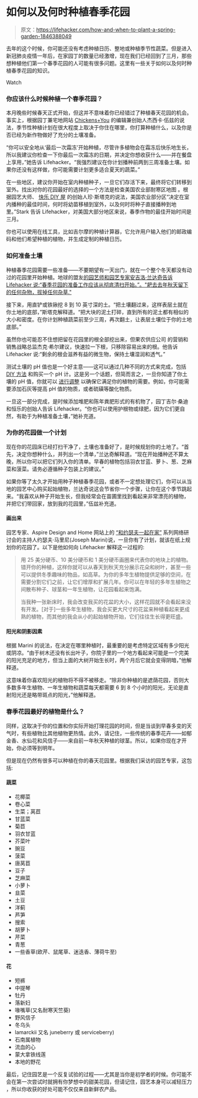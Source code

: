 # 如何以及何时种植春季花园

> 原文：<https://lifehacker.com/how-and-when-to-plant-a-spring-garden-1846388049>

去年的这个时候，你可能还没有考虑种植日历、整地或种植季节性蔬菜。但是进入新冠肺炎疫情一年后，在家园丁的数量已经激增，现在我们已经回到了三月，那些想种植他们第一个春季花园的人可能有很多问题。这里有一些关于如何以及何时种植春季花园的知识。

Watch

### 你应该什么时候种植一个春季花园？

本月晚些时候春天正式开始，但这并不意味着你已经错过了种植春天花园的机会。事实上，根据园丁兼宅地网站 [Chickens+You](http://www.chickensandyou.com) 的编辑兼创始人杰西卡·伍兹的说法，季节性种植计划在很大程度上取决于你住在哪里，你打算种植什么，以及你是否已经为新作物做好了充分的土壤准备。

“你可以安全地从‘最后一次霜冻’开始种植，尽管许多植物会在霜冻后快乐地生长，所以我建议你检查一下你最后一次霜冻的日期，并决定你想收获什么——并在餐盘上享用，”她告诉 Lifehacker。“我强烈建议在你计划播种前两到三周准备土壤。如果你还没有这样做，你可能需要计划更多适合夏天的蔬菜。”

在一些地区，建议你开始在室内种植种子，一旦它们存活下来，最终将它们转移到室外。找出对你的花园最好的选择的一个方法是检查美国农业部耐寒区地图 。根据园艺大师、 [快乐 DIY 屋](https://urldefense.proofpoint.com/v2/url?u=https-3A__happydiyhome.com_&d=DwMFaQ&c=aqMfXOEvEJQh2iQMCb7Wy8l0sPnURkcqADc2guUW8IM&r=qeW5mNKohu8xmIlEmLA3CjUmi2zeb4xByN7GQn0JW5E&m=8qdctPWrX_K1mc_BB7yjSa040a_5YhlcTNmcry7du5w&s=rjtfIveLTUNz066Z4diKtVlrSfG1neihTgX3ykvvUKY&e=) 的创始人珍·斯塔克的说法，美国农业部分区“决定在室内播种的最佳时间，何时将幼苗移植到室外，以及何时将种子直接播种到地里。”Stark 告诉 Lifehacker，对美国大部分地区来说，春季作物的最佳开始时间是三月。

你也可以使用在线工具，比如吉尔摩的种植计算器，它允许用户输入他们的邮政编码和他们希望种植的植物，并生成定制的种植日历。

### 如何准备土壤

种植春季花园需要一些准备——不要期望有一天出门，就在一个整个冬天都没有动过的花园里开始种植。地球的盟友[的园艺师和园艺专家安吉洛·兰达奇告诉 Lifehacker 说:“春季花园的准备工作应该从彻底清扫开始。”。"耙去去年秋天留下的任何杂物，拔掉任何杂草."](http://www.earthsally.com/)

接下来，用直铲或铁锹挖 8 到 10 英寸深的土。“把土壤翻过来，这样表层土就在你土地的底部，”斯塔克解释道。“把大块的泥土打碎，直到所有的泥土都有相似的大小和密度。在你计划种植蔬菜前至少三周，再次翻土，让表层土壤位于你的土地底部。”

虽然你也可能忍不住想把留在花园里的根全部挖出来，但果农供应公司 的营销和销售战略总监杰克·希尔建议，快速拉一下根，只移除容易出来的根。他告诉 Lifehacker 说:“剩余的根会滋养有益的微生物，保持土壤湿润和透气。”

测试土壤的 pH 值也是一个好主意——这可以通过几种不同的方式来完成，包括 [DIY 方法](https://www.almanac.com/content/3-simple-diy-soil-tests) 和购买一个 pH 计。这是另一个话题，但简而言之，一旦你知道了你土壤的 pH 值，你就可以 [进行调整](https://hgic.clemson.edu/factsheet/changing-the-ph-of-your-soil/) 以确保它满足你的植物的需要。例如，你可能需要添加石灰等提高 pH 值的物质，或者硫磺等酸化物质。

一旦这一部分完成，是时候添加堆肥和陈年粪肥形式的有机物了，园丁吉尔·桑迪和恒乐的创始人告诉 Lifehacker。“你也可以使用护根物或绿肥，因为它们更自然，有助于为种植准备土壤，”她补充道。

### 为你的花园做一个计划

现在你的花园床已经打扫干净了，土壤也准备好了，是时候规划你的土地了。“首先，决定你想种什么，并列出一个清单，”兰达奇解释道。“现在开始播种还不算太晚，所以你可以把它们列入你的清单。早春的植物包括羽衣甘蓝、萝卜、葱、芝麻菜和菠菜。请务必遵循种子包装上的建议。”

如果你等了太久才开始用种子种植春季花园，或者不一定想处理它们，你可以从当地的园艺中心购买起始植物，兰达奇说这会节省你一个步骤，让你在这个季节跳起来。“我喜欢从种子开始生长，但我经常会在苗圃里找到看起来非常漂亮的植物，并把它们带回家，放到我的花园里，”伍兹补充道。

#### 画出来

园艺专家、Aspire Design and Home 网站上的 [“和约瑟夫一起在家”](https://www.youtube.com/playlist?list=PLPacx25crAl0Np9Efn4jxUzWEZyaMIaj7) 系列网络研讨会的主持人约瑟夫·马里尼(Joseph Marini)说，一旦你有了计划，就该在纸上规划你的花园了。以下是他如何向 Lifehacker 解释这一过程的:

> 用 25 美分硬币、10 美分硬币和 1 美分硬币画圈来代表你的地块上的植物。错开你的种植，这样你就可以从春天到秋天充分展示花朵和树叶，甚至一些可以提供冬季趣味的物品，如高草。为你的多年生植物提供足够的空间，在需要分割它们之前，让它们增厚和扩展几年。你可以在年轻的多年生植物之间散布种子、球茎和一年生植物，让花园看起来饱满。
> 
> 当我种一张新床时，我会改变我买的花盆的大小，这样花园就不会看起来没有开发。[对于]一些多年生植物，我会买更大尺寸的花盆来种植看起来更成熟的植物，而其他的我会从小的起始植物开始，它们往往生长得更旺盛。

#### 阳光和阴影因素

根据 Marini 的说法，在决定在哪里种植时，最重要的是考虑特定区域有多少阳光或阴凉。“由于树木还没有长出叶子，你院子里的一个地方看起来可能是一个完美的阳光充足的地方，但当上面的大树开始生长时，两个月后它就会变得阴暗，”他解释道。

这意味着你喜欢阳光的植物将不得不被移走。“除非你种植的是遮荫花园，否则大多数多年生植物、一年生植物和蔬菜每天都需要 6 到 8 个小时的阳光，无论是直射阳光还是略带斑点的阳光，”他解释道。

### 春季花园最好的植物是什么？

同样，这取决于你的位置和你实际开始打理花园的时间，但是当谈到早春多变的天气时，有些植物比其他植物更热情。此外，请记住，一些传统的春季花卉——如郁金香、水仙花和风信子——来自前一年秋天种植的球茎。所以，如果你现在才开始，你必须等到明年。

但是现在仍然有很多可以种植在你的春天花园里。根据我们采访的园艺专家，这包括:

#### 蔬菜

*   花椰菜
*   卷心菜
*   生菜；莴苣
*   甘蓝菜
*   菊苣
*   羽衣甘蓝
*   芥菜叶
*   豌豆
*   菠菜
*   唐莴苣
*   豆子
*   芝麻菜
*   小萝卜
*   韭菜
*   土豆
*   洋蓟
*   芦笋
*   搜索
*   胡萝卜
*   芹菜
*   青葱
*   一些香草(欧芹、鼠尾草、迷迭香、薄荷牛至)

#### 花

*   短裤
*   中提琴
*   牡丹
*   落新妇
*   喙嘴草(又名耐寒天竺葵)
*   野风信子
*   冬乌头
*   lamarckii 又名 juneberry 或 serviceberry)
*   石南属植物
*   流血的心
*   蒙大拿铁线莲
*   本地的野花

最后，记住园艺是一个反复试验的过程——尤其是当你是初学者的时候。你可能不会在第一次尝试时就拥有你梦想中的甜美花园，但请记住，园艺本身可以减轻压力 ，所以你收获的好处可能不仅仅来自新鲜农产品。
